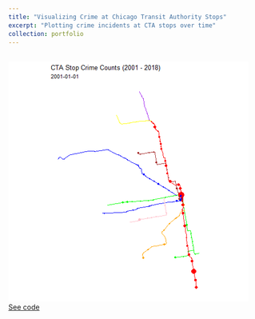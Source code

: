```yaml
---
title: "Visualizing Crime at Chicago Transit Authority Stops"
excerpt: "Plotting crime incidents at CTA stops over time"
collection: portfolio
---
```

<br/><img src='/images/cta-crime.gif'>
[See code](http://rhbertoldi.github.io/files/cta_crimes.pdf)

